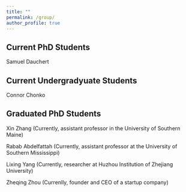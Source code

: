 ```yaml
---
title: ""
permalink: /group/
author_profile: true
---
```


## Current PhD Students

Samuel Dauchert

## Current Undergradyuate Students

Connor Chonko

## Graduated PhD Students

Xin Zhang (Currently, assistant professor in the University of Southern Maine)

Rabab Abdelfattah (Currently, assistant professor at the University of Southern Mississippi)

Lixing Yang (Currently, researcher at Huzhou Institution of Zhejiang University)

Zheqing Zhou (Currenlly, founder and CEO of a startup company)
